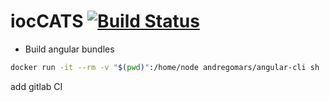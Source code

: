 # iocCATS [![Build Status](https://travis-ci.org/andregomars/iocCATS.svg?branch=master)](https://travis-ci.org/andregomars/iocCATS)

* Build angular bundles
```bash
docker run -it --rm -v "$(pwd)":/home/node andregomars/angular-cli sh
```

add gitlab CI